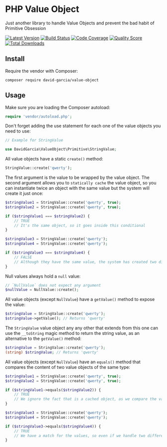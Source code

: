 # PHP Value Object

Just another library to handle Value Objects and prevent the bad habit of Primitive Obsession

[![Latest Version](https://img.shields.io/github/release/DavidGarciaCat/php-value-object.svg?style=flat-square)](https://github.com/DavidGarciaCat/php-value-object/releases)
[![Build Status](https://img.shields.io/scrutinizer/build/g/DavidGarciaCat/php-value-object.svg?style=flat-square)](https://scrutinizer-ci.com/g/DavidGarciaCat/php-value-object)
[![Code Coverage](https://img.shields.io/scrutinizer/coverage/g/DavidGarciaCat/php-value-object.svg?style=flat-square)](https://scrutinizer-ci.com/g/DavidGarciaCat/php-value-object)
[![Quality Score](https://img.shields.io/scrutinizer/g/DavidGarciaCat/php-value-object.svg?style=flat-square)](https://scrutinizer-ci.com/g/DavidGarciaCat/php-value-object)
[![Total Downloads](https://img.shields.io/packagist/dt/DavidGarciaCat/php-value-object.svg?style=flat-square)](https://packagist.org/packages/DavidGarciaCat/php-value-object)

## Install

Require the vendor with Composer:

```shell
composer require david-garcia/value-object
```

## Usage

Make sure you are loading the Composer autoload:

```php
require 'vendor/autoload.php';
```

Don't forget adding the use statement for each one of the value objects you need to use:

```php
// Example for StringValue

use DavidGarcia\ValueObject\Primitive\StringValue;
```

All value objects have a static `create()` method:

```php
StringValue::create('qwerty');
```

The first argument is the value to be wrapped by the value object. The second argument allows you to `statically cache` the value object, so you can instantiate twice an object with the same value but the system will create it just once:

```php
$stringValue1 = StringValue::create('qwerty', true);
$stringValue2 = StringValue::create('qwerty', true);

if ($stringValue1 === $stringValue2) {
    // TRUE
    // It's the same object, so it goes inside this conditional
}

$stringValue3 = StringValue::create('qwerty');
$stringValue4 = StringValue::create('qwerty');

if ($stringValue3 === $stringValue4) {
    // FALSE
    // Although they have the same value, the system has created two different objects
}
```

Null values always hold a `null` value:

```php
// `NullValue` does not expect any argument
$nullValue = NullValue::create();
```

All value objects (except `NullValue`) have a `getValue()` method to expose the value:

```php
$stringValue = StringValue::create('qwerty');
$stringValue->getValue(); // Returns 'qwerty'
```

The `StringValue` value object any any other that extends from this one can use the `__toString` magic method to return the string value, as an alternative to the `getValue()` method:

```php
$stringValue = StringValue::create('qwerty');
(string) $stringValue; // Returns 'qwerty'
```

All value objects (except `NullValue`) have an `equals()` method that compares the content of two value objects of the same type:

```php
$stringValue1 = StringValue::create('qwerty', true);
$stringValue2 = StringValue::create('qwerty', true);

if ($stringValue1->equals($stringValue2)) {
    // TRUE
    // We ignore the fact that is a cached object, as we compare the value
}

$stringValue3 = StringValue::create('qwerty');
$stringValue4 = StringValue::create('qwerty');

if ($stringValue3->equals($stringValue4)) {
    // TRUE
    // We have a match for the values, so even if we handle two different objects, their values are equal
}
```
